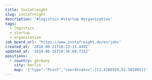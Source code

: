 ```yaml
---
title: InstaFreight
slug: instafreight
description: '#logistics #startup #organization'
tags:
  - logistics
  - startup
  - organization
job_board_url: 'https://www.instafreight.de/en/jobs'
created_at: '2018-06-21T18:13:15.449Z'
updated_at: '2019-06-16T10:36:09.735Z'
positions:
  - country: germany
    city: berlin
    map: '{"type":"Point","coordinates":[13.4206559,52.501065]}'
---
```

